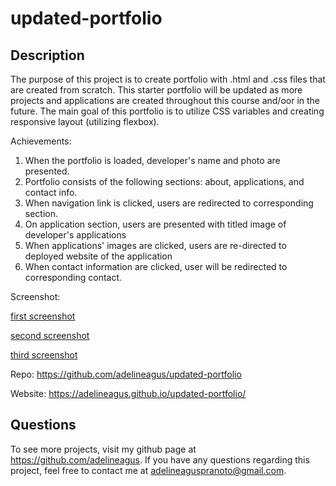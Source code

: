 # updated-portfolio

  ## Description
  The purpose of this project is to create portfolio with .html and .css files that are created from scratch. This starter portfolio will be updated as more projects and applications are created throughout this course and/oor in the future. The main goal of this portfolio is to utilize CSS variables and creating responsive layout (utilizing flexbox). 

  Achievements:
 1. When the portfolio is loaded, developer's name and photo are presented. 
 2. Portfolio consists of the following sections: about, applications, and contact info. 
 3. When navigation link is clicked, users are redirected to corresponding section.
 4. On application section, users are presented with titled image of developer's applications
 5. When applications' images are clicked, users are re-directed to deployed website of the application 
 6. When contact information are clicked, user will be redirected to corresponding contact.

 Screenshot: 

[first screenshot](./images/firstscreenshot.png)

[second screenshot](./images/secondscreenshot.png)

[third screenshot](./images/thirdscreenshot.png)

  
  Repo: https://github.com/adelineagus/updated-portfolio

  Website: https://adelineagus.github.io/updated-portfolio/

  ## Questions
  To see more projects, visit my github page at https://github.com/adelineagus. If you have any questions regarding this project, feel free to contact me at adelineaguspranoto@gmail.com.